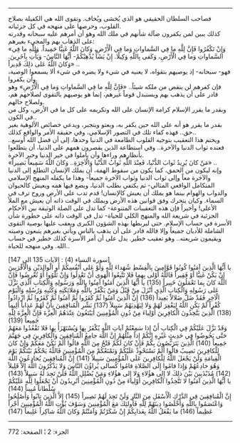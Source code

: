 ------------------------------------------------------------------------

فصاحب السلطان الحقيقي هو الذي يُخشى ويُخاف. وتقوى الله هي الكفيلة بصلاح
القلوب، وحرصها على منهجه في كل جزئياته.  
كذلك يبين لمن يكفرون ضآلة شأنهم في ملك الله وهو أن أمرهم عليه سبحانه
وقدرته على الذهاب بهم والمجيء بغيرهم:  
«وَإِنْ تَكْفُرُوا فَإِنَّ لِلَّهِ ما فِي السَّماواتِ وَما فِي الْأَرْضِ، وَكانَ اللَّهُ غَنِيًّا حَمِيداً.
وَلِلَّهِ ما فِي السَّماواتِ وَما فِي الْأَرْضِ، وَكَفى بِاللَّهِ وَكِيلًا. إِنْ يَشَأْ يُذْهِبْكُمْ- أَيُّهَا
النَّاسُ- وَيَأْتِ بِآخَرِينَ. وَكانَ اللَّهُ عَلى ذلِكَ قَدِيراً» ..  
فهو- سبحانه- إذ يوصيهم بتقواه، لا يعنيه في شيء ولا يضره في شيء ألا
يسمعوا الوصية، وأن يكفروا.  
فإن كفرهم لن ينقص من ملكه شيئاً.. «فَإِنَّ لِلَّهِ ما فِي السَّماواتِ وَما فِي الْأَرْضِ»
وهو قادر على أن يذهب بهم ويستبدل قوماً غيرهم، إنما هو يوصيهم بالتقوى
لصلاحهم هم، ولصلاح حالهم.  
وبقدر ما يقرر الإسلام كرامة الإنسان على الله وتكريمه على كل ما في الأرض،
وكل من في الكون..  
بقدر ما يقرر هو أنه على الله حين يكفر به، ويعتو ويتجبر، ويدعي خصائص
الألوهية بغير حق.. فهذه كفاء تلك في التصور الإسلامي، وفي حقيقة الأمر
والواقع كذلك..  
ويختم هذا التعقيب بتوجيه القلوب الطامعة في الدنيا وحدها، إلى أن فضل الله
أوسع.. فعنده ثواب الدنيا والآخرة.. وفي استطاعة الذين يقصرون همهم على
الدنيا، أن يتطلعوا بأنظارهم وراءها وأن يأملوا في خير الدنيا وخير
الآخرة.  
«مَنْ كانَ يُرِيدُ ثَوابَ الدُّنْيا، فَعِنْدَ اللَّهِ ثَوابُ الدُّنْيا وَالْآخِرَةِ.. وَكانَ اللَّهُ
سَمِيعاً بَصِيراً» ..  
وإنه ليكون من الحمق، كما يكون من سقوط الهمة، أن يملك الإنسان التطلع إلى
الدنيا والآخرة معاً وإلى ثواب الدنيا وثواب الآخرة جميعاً- وهذا ما يكفله
المنهج الإسلامي المتكامل الواقعي المثالي- ثم يكتفي بطلب الدنيا، ويضع
فيها همه ويعيش كالحيوان والدواب والهوام بينما هو يملك أن يعيش كالإنسان!
قدم تدب على الأرض وروح ترف في السماء. وكيان يتحرك وفق قوانين هذه الأرض
ويملك في الوقت ذاته أن يعيش مع الملأ الأعلى! وأخيراً فإن هذه التعقيبات
المتنوعة- كما تدل على الصلة الوثيقة بين الأحكام الجزئية في شريعة الله
والمنهج الكلي للحياة- تدل في الوقت ذاته على خطورة شأن الأسرة في حساب
الإسلام. حتى ليربطها بهذه الشؤون الكبرى ويعقب عليها بوصية التقوى الشاملة
للأديان جميعاً وإلا فالله قادر على أن يذهب بالناس ويأتي بغيرهم يتبعون
وصيته ويقيمون شريعته.. وهو تعقيب خطير. يدل على أن أمر الأسرة كذلك خطير
في حساب الله. وفي منهجه للحياة..  
  
\[سورة النساء (4) : الآيات 135 الى 147\]  
يا أَيُّهَا الَّذِينَ آمَنُوا كُونُوا قَوَّامِينَ بِالْقِسْطِ شُهَداءَ لِلَّهِ وَلَوْ عَلى أَنْفُسِكُمْ أَوِ
الْوالِدَيْنِ وَالْأَقْرَبِينَ إِنْ يَكُنْ غَنِيًّا أَوْ فَقِيراً فَاللَّهُ أَوْلى بِهِما فَلا تَتَّبِعُوا الْهَوى
أَنْ تَعْدِلُوا وَإِنْ تَلْوُوا أَوْ تُعْرِضُوا فَإِنَّ اللَّهَ كانَ بِما تَعْمَلُونَ خَبِيراً (135) يا
أَيُّهَا الَّذِينَ آمَنُوا آمِنُوا بِاللَّهِ وَرَسُولِهِ وَالْكِتابِ الَّذِي نَزَّلَ عَلى رَسُولِهِ وَالْكِتابِ
الَّذِي أَنْزَلَ مِنْ قَبْلُ وَمَنْ يَكْفُرْ بِاللَّهِ وَمَلائِكَتِهِ وَكُتُبِهِ وَرُسُلِهِ وَالْيَوْمِ الْآخِرِ فَقَدْ ضَلَّ
ضَلالاً بَعِيداً (136) إِنَّ الَّذِينَ آمَنُوا ثُمَّ كَفَرُوا ثُمَّ آمَنُوا ثُمَّ كَفَرُوا ثُمَّ ازْدادُوا
كُفْراً لَمْ يَكُنِ اللَّهُ لِيَغْفِرَ لَهُمْ وَلا لِيَهْدِيَهُمْ سَبِيلاً (137) بَشِّرِ الْمُنافِقِينَ بِأَنَّ لَهُمْ
عَذاباً أَلِيماً (138) الَّذِينَ يَتَّخِذُونَ الْكافِرِينَ أَوْلِياءَ مِنْ دُونِ الْمُؤْمِنِينَ أَيَبْتَغُونَ
عِنْدَهُمُ الْعِزَّةَ فَإِنَّ الْعِزَّةَ لِلَّهِ جَمِيعاً (139)  
وَقَدْ نَزَّلَ عَلَيْكُمْ فِي الْكِتابِ أَنْ إِذا سَمِعْتُمْ آياتِ اللَّهِ يُكْفَرُ بِها وَيُسْتَهْزَأُ بِها فَلا
تَقْعُدُوا مَعَهُمْ حَتَّى يَخُوضُوا فِي حَدِيثٍ غَيْرِهِ إِنَّكُمْ إِذاً مِثْلُهُمْ إِنَّ اللَّهَ جامِعُ
الْمُنافِقِينَ وَالْكافِرِينَ فِي جَهَنَّمَ جَمِيعاً (140) الَّذِينَ يَتَرَبَّصُونَ بِكُمْ فَإِنْ كانَ لَكُمْ
فَتْحٌ مِنَ اللَّهِ قالُوا أَلَمْ نَكُنْ مَعَكُمْ وَإِنْ كانَ لِلْكافِرِينَ نَصِيبٌ قالُوا أَلَمْ نَسْتَحْوِذْ
عَلَيْكُمْ وَنَمْنَعْكُمْ مِنَ الْمُؤْمِنِينَ فَاللَّهُ يَحْكُمُ بَيْنَكُمْ يَوْمَ الْقِيامَةِ وَلَنْ يَجْعَلَ اللَّهُ
لِلْكافِرِينَ عَلَى الْمُؤْمِنِينَ سَبِيلاً (141) إِنَّ الْمُنافِقِينَ يُخادِعُونَ اللَّهَ وَهُوَ خادِعُهُمْ
وَإِذا قامُوا إِلَى الصَّلاةِ قامُوا كُسالى يُراؤُنَ النَّاسَ وَلا يَذْكُرُونَ اللَّهَ إِلاَّ قَلِيلاً
(142) مُذَبْذَبِينَ بَيْنَ ذلِكَ لا إِلى هؤُلاءِ وَلا إِلى هؤُلاءِ وَمَنْ يُضْلِلِ اللَّهُ فَلَنْ تَجِدَ
لَهُ سَبِيلاً (143) يا أَيُّهَا الَّذِينَ آمَنُوا لا تَتَّخِذُوا الْكافِرِينَ أَوْلِياءَ مِنْ دُونِ
الْمُؤْمِنِينَ أَتُرِيدُونَ أَنْ تَجْعَلُوا لِلَّهِ عَلَيْكُمْ سُلْطاناً مُبِيناً (144)  
إِنَّ الْمُنافِقِينَ فِي الدَّرْكِ الْأَسْفَلِ مِنَ النَّارِ وَلَنْ تَجِدَ لَهُمْ نَصِيراً (145) إِلاَّ الَّذِينَ
تابُوا وَأَصْلَحُوا وَاعْتَصَمُوا بِاللَّهِ وَأَخْلَصُوا دِينَهُمْ لِلَّهِ فَأُولئِكَ مَعَ الْمُؤْمِنِينَ وَسَوْفَ
يُؤْتِ اللَّهُ الْمُؤْمِنِينَ أَجْراً عَظِيماً (146) ما يَفْعَلُ اللَّهُ بِعَذابِكُمْ إِنْ شَكَرْتُمْ وَآمَنْتُمْ
وَكانَ اللَّهُ شاكِراً عَلِيماً (147)

------------------------------------------------------------------------

الجزء: 2 ¦ الصفحة: 772

